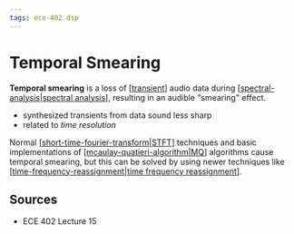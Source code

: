 ```yaml
---
tags: ece-402 dsp
---
```


# Temporal Smearing

**Temporal smearing** is a loss of [[transient]] audio data during [[spectral-analysis|spectral analysis]], resulting in an audible "smearing" effect.

- synthesized transients from data sound less sharp
- related to _time resolution_

Normal [[short-time-fourier-transform|STFT]] techniques and basic implementations of [[mcaulay-quatieri-algorithm|MQ]] algorithms cause temporal smearing, but this can be solved by using newer techniques like [[time-frequency-reassignment|time frequency reassignment]].

## Sources

- ECE 402 Lecture 15

[//begin]: # "Autogenerated link references for markdown compatibility"
[transient]: transient "Transient"
[spectral-analysis|spectral analysis]: spectral-analysis "Spectral Analysis"
[short-time-fourier-transform|STFT]: short-time-fourier-transform "Short-time Fourier Transform"
[mcaulay-quatieri-algorithm|MQ]: mcaulay-quatieri-algorithm "McAulay-Quatieri Algorithm"
[time-frequency-reassignment|time frequency reassignment]: time-frequency-reassignment "Time-Frequency Reassignment"
[//end]: # "Autogenerated link references"
